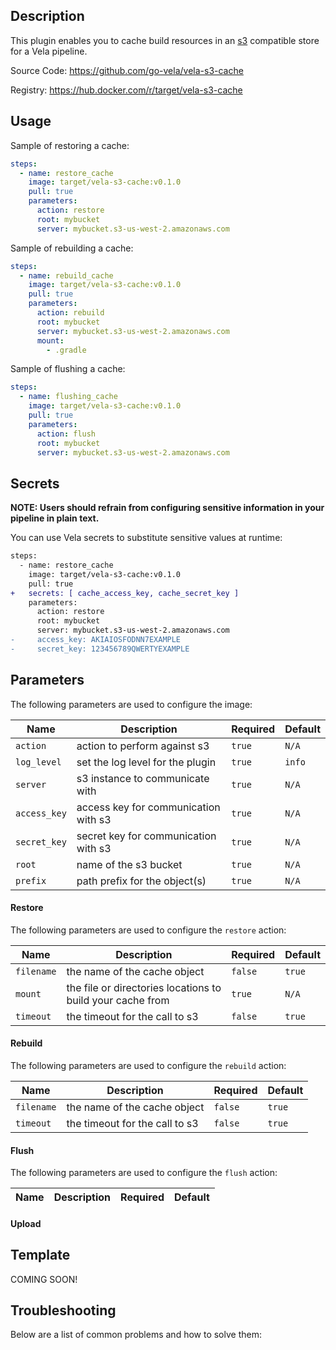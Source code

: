 ## Description

This plugin enables you to cache build resources in an [s3](https://aws.amazon.com/s3/) compatible store for a Vela pipeline.

Source Code: https://github.com/go-vela/vela-s3-cache

Registry: https://hub.docker.com/r/target/vela-s3-cache

## Usage

Sample of restoring a cache:

```yaml
steps:
  - name: restore_cache
    image: target/vela-s3-cache:v0.1.0
    pull: true
    parameters:
      action: restore
      root: mybucket
      server: mybucket.s3-us-west-2.amazonaws.com
```

Sample of rebuilding a cache:

```yaml
steps:
  - name: rebuild_cache
    image: target/vela-s3-cache:v0.1.0
    pull: true
    parameters:
      action: rebuild
      root: mybucket
      server: mybucket.s3-us-west-2.amazonaws.com
      mount:
        - .gradle
```

Sample of flushing a cache:

```yaml
steps:
  - name: flushing_cache
    image: target/vela-s3-cache:v0.1.0
    pull: true
    parameters:
      action: flush
      root: mybucket
      server: mybucket.s3-us-west-2.amazonaws.com
```

## Secrets

**NOTE: Users should refrain from configuring sensitive information in your pipeline in plain text.**

You can use Vela secrets to substitute sensitive values at runtime:

```diff
steps:
  - name: restore_cache
    image: target/vela-s3-cache:v0.1.0
    pull: true
+   secrets: [ cache_access_key, cache_secret_key ]
    parameters:
      action: restore
      root: mybucket
      server: mybucket.s3-us-west-2.amazonaws.com
-     access_key: AKIAIOSFODNN7EXAMPLE
-     secret_key: 123456789QWERTYEXAMPLE
```

## Parameters

The following parameters are used to configure the image:

| Name        | Description                          | Required | Default |
| ----------- | ------------------------------------ | -------- | ------- |
| `action`    | action to perform against s3         | `true`   | `N/A`   |
| `log_level` | set the log level for the plugin     | `true`   | `info`  |
| `server`    | s3 instance to communicate with      | `true`   | `N/A`   |
| `access_key`| access key for communication with s3 | `true`   | `N/A`   |
| `secret_key`| secret key for communication with s3 | `true`   | `N/A`   |
| `root`      | name of the s3 bucket                | `true`   | `N/A`   |
| `prefix`    | path prefix for the object(s)        | `true`   | `N/A`   |

#### Restore

The following parameters are used to configure the `restore` action:

| Name       | Description                                                | Required | Default |
| ---------- | ---------------------------------------------------------- | -------- | ------  |
| `filename` | the name of the cache object                               | `false`  | `true`  |
| `mount`    | the file or directories locations to build your cache from | `true`   | `N/A`   |
| `timeout`  | the timeout for the call to s3                             | `false`  | `true`  |


#### Rebuild

The following parameters are used to configure the `rebuild` action:

| Name       | Description                    | Required | Default |
| ---------- | ------------------------------ | -------- | ------  |
| `filename` | the name of the cache object   | `false`  | `true`  |
| `timeout`  | the timeout for the call to s3 | `false`  | `true`  |

#### Flush

The following parameters are used to configure the `flush` action:

| Name    | Description                          | Required | Default |
| ------- | ------------------------------------ | -------- | ------- |

#### Upload

## Template

COMING SOON!

## Troubleshooting

Below are a list of common problems and how to solve them:
